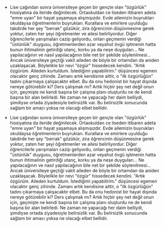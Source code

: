 - Lise çağından sonra üniversiteye geçen bir gençte olan "özgürlük" hissiyatına da ileride değinilecek. Ortaokuldan ce liseden itibaren adeta "emre uyan" bir hayat yaşamaya alışmışızdır. Evde ailemizin buyrukları okuldaysa öğretmenlerin buyrukları. Kurallara ve emirlere uyulduğu takdirde her şey "berrak" gözükür, zira öğrencinin düşünmesine gerek yoktur, zaten her şeyi öğretmenler ve ailesi belirliyordur. Diğer öğrencilerle yarışmaları cazip geliyordu, onları geçmenin verdiği "üstünlük" duygusu, öğretmenlerden azar veyahut övgü işitmenin hatta bunun ihtimalinin getirdiği utanç, korku ya da neşe duyguları... Ne yapılacağının ve nasıl yapılacağının bile net bir şekilde söylenilmesi... Ancak üniversiteye geçtiği vakit aileden de böyle bir ortamdan da aniden uzaklaşacak. Böylelikle bir nevi "özgür" hissedecek kendini. "Artık özgürüm. Aileden kurtuldum. İstediğimi yapabilirim." düşüncesi egemen olacaktır genç zihinde. Zamanı artık kendisine aittir, o "ilk özgürlüğün" tadını çıkarmaya çalışacaktır elbet. Bu da onu hedonist bir hayat dışında nereye götürebilir ki? Ders çalışmak mı? Artık hiçbir şey net değil onun için, geçmişte ne kendi başına bir çalışma planı oluşturdu ne de kendi başına bir alan belirledi. Ne zaman ne yapacağı her daim belliydi, şimdiyse ortada ziyadesiyle belirsizlik var. Bu belirsizlik sonucunda sağlam bir amacı yoksa ne olacağı elbet bellidir.

- Lise çağından sonra üniversiteye geçen bir gençte olan "özgürlük" hissiyatına da ileride değinilecek. Ortaokuldan ce liseden itibaren adeta "emre uyan" bir hayat yaşamaya alışmışızdır. Evde ailemizin buyrukları okuldaysa öğretmenlerin buyrukları. Kurallara ve emirlere uyulduğu takdirde her şey "berrak" gözükür, zira öğrencinin düşünmesine gerek yoktur, zaten her şeyi öğretmenler ve ailesi belirliyordur. Diğer öğrencilerle yarışmaları cazip geliyordu, onları geçmenin verdiği "üstünlük" duygusu, öğretmenlerden azar veyahut övgü işitmenin hatta bunun ihtimalinin getirdiği utanç, korku ya da neşe duyguları... Ne yapılacağının ve nasıl yapılacağının bile net bir şekilde söylenilmesi... Ancak üniversiteye geçtiği vakit aileden de böyle bir ortamdan da aniden uzaklaşacak. Böylelikle bir nevi "özgür" hissedecek kendini. "Artık özgürüm. Aileden kurtuldum. İstediğimi yapabilirim." düşüncesi egemen olacaktır genç zihinde. Zamanı artık kendisine aittir, o "ilk özgürlüğün" tadını çıkarmaya çalışacaktır elbet. Bu da onu hedonist bir hayat dışında nereye götürebilir ki? Ders çalışmak mı? Artık hiçbir şey net değil onun için, geçmişte ne kendi başına bir çalışma planı oluşturdu ne de kendi başına bir alan belirledi. Ne zaman ne yapacağı her daim belliydi, şimdiyse ortada ziyadesiyle belirsizlik var. Bu belirsizlik sonucunda sağlam bir amacı yoksa ne olacağı elbet bellidir.